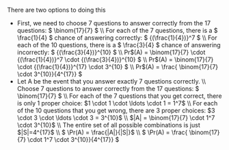 There are two options to doing this
<ul>
<li> First, we need to choose 7 questions to answer correctly from the 17 questions: $ \binom{17}{7} $ \\
For each of the 7 questions, there is a $ \frac{1}{4} $ chance of answering correctly: $ {(\frac{1}{4})}^7 $ \\
For each of the 10 questions, there is a $ \frac{3}{4} $ chance of answering incorrectly: $ {(\frac{3}{4})}^{10} $ \\
Pr$(A) = \binom{17}{7} \cdot {(\frac{1}{4})}^7 \cdot {(\frac{3}{4})}^{10} $ \\
	      Pr$(A) = \binom{17}{7} \cdot {(\frac{1}{4})}^{17} \cdot 3^{10} $ \\
Pr$(A) = \frac{ \binom{17}{7} \cdot 3^{10}}{4^{17}} $
	<li> Let A be the event that you answer exactly 7 questions correctly. \\
	      Choose 7 questions to answer correctly from the 17 questions: $ \binom{17}{7} $ \\
	      For each of the 7 questions that you get correct, there is only 1 proper choice: $1 \cdot 1 \cdot \ldots \cdot 1 = 1^7$ \\
For each of the 10 questions that you get wrong, there are 3 proper choices: $3 \cdot 3 \cdot \ldots \cdot 3 = 3^{10}$ \\
$|A| = \binom{17}{7} \cdot 1^7 \cdot 3^{10}$ \\
The entire set of all possible combinations is just $|S|=4^{17}$ \\
$ \Pr(A) = \frac{|A|}{|S|}$ \\
$ \Pr(A) = \frac{ \binom{17}{7} \cdot 1^7 \cdot 3^{10}}{4^{17}} $
</ul>
